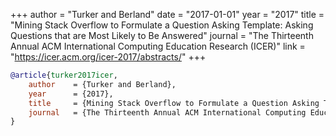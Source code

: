 +++
author = "Turker and Berland"
date = "2017-01-01"
year = "2017"
title = "Mining Stack Overflow to Formulate a Question Asking Template: Asking Questions that are Most Likely to Be Answered"
journal = "The Thirteenth Annual ACM International Computing Education Research (ICER)"
link = "https://icer.acm.org/icer-2017/abstracts/"
+++
```bibtex
@article{turker2017icer,
    author    = {Turker and Berland},
    year      = {2017},
    title     = {Mining Stack Overflow to Formulate a Question Asking Template: Asking Questions that are Most Likely to Be Answered},
    journal   = {The Thirteenth Annual ACM International Computing Education Research (ICER)},
}
```